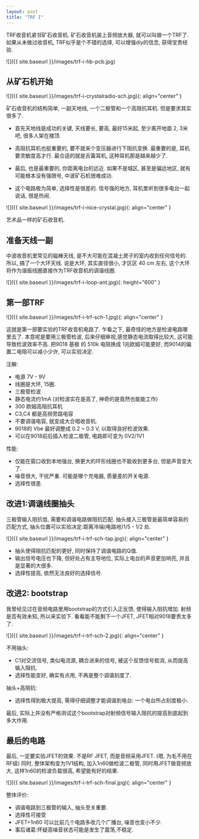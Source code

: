 ```yaml
---
layout: post
title: "TRF I"
---
```


TRF收音机紧邻矿石收音机. 矿石收音机装上音频放大器, 就可以叫做一个TRF了. 如果从未做过收音机, TRF似乎是个不错的选择, 可以增强diy的信念, 获得宝贵经验.

![]({{ site.baseurl }}/images/trf-i-hb-pcb.jpg)


## 从矿石机开始

![]({{ site.baseurl }}/images/trf-i-crystalradio-sch.jpg){: align="center" }

矿石收音机的结构简单, 一副天地线, 一个二极管和一个高阻抗耳机. 但是要求其实很多了.

* 首先天地线是成功的关键, 天线要长, 要高, 最好15米起, 至少离开地面 2, 3米吧, 很多人架在楼顶.

* 高阻抗耳机也挺重要的, 要不就来个变压器进行下阻抗变换. 最重要的是, 耳机要灵敏度高才行. 最合适的就是舌簧耳机, 这种耳机那是越来越少了.

* 最后, 也是最重要的, 你距离电台的远近. 如果不是城区, 甚至是偏远地区, 就有可能根本没有强限号, 中波矿石机很难成功.

* 这个电路极为简单, 选择性是很差的. 信号强的地方, 耳机里听到很多电台一起说话, 很是热闹.



![]({{ site.baseurl }}/images/trf-i-nice-crystal.jpg){: align="center" }

艺术品一样的矿石收音机.



## 准备天线一副

中波收音机里常见的磁棒天线, 是不大可能在混凝土房子的室内收到任何信号的. 所以, 搞了一个大环天线. 说是大环, 其实直径很小, 才区区 40 cm 左右, 这个大环将作为谐振线圈直接作为TRF收音机的调谐线圈.

![]({{ site.baseurl }}/images/trf-i-loop-ant.jpg){: height="600" }



## 第一部TRF

![]({{ site.baseurl }}/images/trf-i-trf-sch-1.jpg){: align="center" }

这就是第一部要实验的TRF收音机电路了. 乍看之下, 最奇怪的地方是检波电路哪里去了. 本意呢是要用三极管检波, 后来仔细审视,感觉静态电流取得比较大, 这可能导致检波效率不高.  把9018 基极 的 510k 电阻换成 1兆欧姆可能更好, 而9014的偏置二电阻可以减小少许, 可以实验决定.

注解: 

* 电源 7V - 9V
* 线圈是大环, 15圈.
* 三极管检波
* 静态电流约1mA (对检波实在是高了, 神奇的是竟然也能能工作)
* 300 欧姆高阻抗耳机
* C3,C4 都是高频旁路电容
* 不要调谐电容, 就变成大合唱收音机.
* 9018的 Vbe 最好调整成 0.2 ~ 0.3 V, 以取得良好检波效果.
* 可以在9018前后插入检波二极管, 电路即可变为 0V2/1V1

性能:

* 仅能在窗口收到本地强台, 换更大的环形线圈也不能收到更多台, 但是声音变大了.
* 噪音很大, 干扰严重. 可能是哪个充电器, 质量差的开关电源.
* 选择性很差.


## 改进1:调谐线圈抽头

三极管输入阻抗低, 需要和调谐电路做阻抗匹配. 抽头接入三极管是最简单容易的匹配方式, 抽头位置可以实验决定:距离冷端(电路地)1/5 - 1/2 处.

![]({{ site.baseurl }}/images/trf-i-trf-sch-tap.jpg){: align="center" }

* 抽头使得阻抗匹配的更好, 同时保持了调谐电路的Q值. 
* 输出信号电压也下降, 但好处占有主导地位, 实际上电台的声音更加响亮, 并且是显著的大很多.
* 选择性提高, 依然无法良好的选择信号.


## 改进2: bootstrap

我曾经见过在音频电路里用bootstrap的方式引入正反馈, 使得输入阻抗增加. 射频是否有效未知, 所以来实验下. 看看能不能剩下一个JFET, JFET相对9018要贵太多了.

![]({{ site.baseurl }}/images/trf-i-trf-sch-2.jpg){: align="center" }

不用抽头: 

* C1对交流信号, 类似电流源, 耦合进来的信号, 被这个反馈信号抵消, 从而提高输入阻抗.
* 选择性能变好, 确实有点用, 不再是整个调谐刻度了.

抽头+高阻抗:
* 选择性得到极大提高, 需得仔细调整才能调谐到电台: 一个电台所占刻度极小.

最后, 实际上并没有严格测试这个bootstrap对射频信号输入阻抗的提高到底起到多大作用.


##  最后的电路

最后, 一定要实验JFET的效果. 不是RF JFET, 而是音频采用JFET. (嗯, 为毛不用在RF级) 同时, 整体架构变为1V1结构, 加入1n60做检波二极管, 同时用JFET做音频放大, 这样1n60的检波负载很高, 希望能有好的结果.

![]({{ site.baseurl }}/images/trf-i-trf-sch-final.jpg){: align="center" }

整体评价:

* 调谐电路到三极管的输入, 抽头至关重要.
* 选择性可接受
* JFET+1n60 可以比前几个电路多收几个广播台, 噪音也变小不少. 
* 事后诸葛:怀疑高噪音状态可能是发生了震荡,不稳定.

